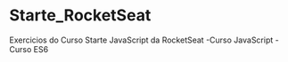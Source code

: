 # Starte_RocketSeat
Exercicios do Curso Starte JavaScript da RocketSeat
-Curso JavaScript
-Curso ES6
